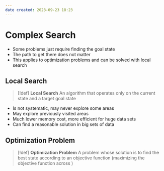 ```yaml
---
date created: 2023-09-23 18:23
---
```


# Complex Search

- Some problems just require finding the goal state
- The path to get there does not matter
- This applies to optimization problems and can be solved with local search

## Local Search

> [!def]
> **Local Search**
> An algorithm that operates only on the current state and a target goal state

- Is not systematic, may never explore some areas
- May explore previously visited areas
- Much lower memory cost, more efficient for huge data sets
- Can find a reasonable solution in big sets of data

## Optimization Problem

> [!def]
> **Optimization Problem**
> A problem whose solution is to find the best state according to an objective function (maximizing the objective function across )